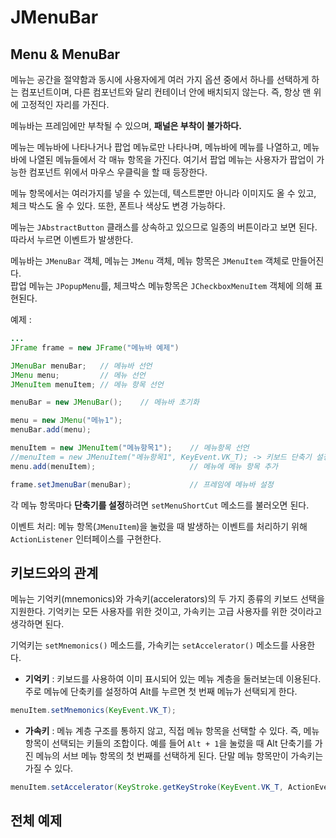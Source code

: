 # JMenuBar

## Menu & MenuBar

메뉴는 공간을 절약함과 동시에 사용자에게 여러 가지 옵션 중에서 하나를 선택하게 하는 컴포넌트이며, 다른 컴포넌트와 달리 컨테이너 안에 배치되지 않는다. 즉, 항상 맨 위에 고정적인 자리를 가진다.

메뉴바는 프레임에만 부착될 수 있으며, **패널은 부착이 불가하다.**

메뉴는 메뉴바에 나타나거나 팝업 메뉴로만 나타나며, 메뉴바에 메뉴를 나열하고, 메뉴바에 나열된 메뉴들에서 각 매뉴 항목을 가진다. 여기서 팝업 메뉴는 사용자가 팝업이 가능한 컴포넌트 위에서 마우스 우클릭을 할 때 등장한다.

메뉴 항목에서는 여러가지를 넣을 수 있는데, 텍스트뿐만 아니라 이미지도 올 수 있고, 체크 박스도 올 수 있다. 또한, 폰트나 색상도 변경 가능하다.

메뉴는 `JAbstractButton` 클래스를 상속하고 있으므로 일종의 버튼이라고 보면 된다. 따라서 누르면 이벤트가 발생한다.

메뉴바는 `JMenuBar` 객체, 메뉴는 `JMenu` 객체, 메뉴 항목은 `JMenuItem` 객체로 만들어진다.    
팝업 메뉴는 `JPopupMenu`를, 체크박스 메뉴항목은 `JCheckboxMenuItem` 객체에 의해 표현된다.

예제 :

```JAVA
...
JFrame frame = new JFrame("메뉴바 예제")

JMenuBar menuBar;   // 메뉴바 선언
JMenu menu;         // 메뉴 선언
JMenuItem menuItem; // 메뉴 항목 선언

menuBar = new JMenuBar();    // 메뉴바 초기화

menu = new JMenu("메뉴1");
menuBar.add(menu);

menuItem = new JMenuItem("메뉴항목1");    // 메뉴항목 선언
//menuItem = new JMenuItem("메뉴항목1", KeyEvent.VK_T); -> 키보드 단축기 설정 가능
menu.add(menuItem);                     // 메뉴에 메뉴 항목 추가

frame.setJmenuBar(menuBar);             // 프레임에 메뉴바 설정
```

각 메뉴 항목마다 **단축기를 설정**하려면 `setMenuShortCut` 메소드를 불러오면 된다.

이벤트 처리: 메뉴 항목(`JMenuItem`)을 눌렀을 때 발생하는 이벤트를 처리하기 위해 `ActionListener` 인터페이스를 구현한다.

## 키보드와의 관계

메뉴는 기억키(mnemonics)와 가속키(accelerators)의 두 가지 종류의 키보드 선택을 지원한다. 기억키는 모든 사용자를 위한 것이고, 가속키는 고급 사용자를 위한 것이라고 생각하면 된다.

기억키는 `setMnemonics()` 메소드를, 가속키는 `setAccelerator()` 메소드를 사용한다. 

  - **기억키** : 키보드를 사용하여 이미 표시되어 있는 메뉴 계층을 둘러보는데 이용된다. 주로 메뉴에 단축키를 설정하여 Alt를 누르면 첫 번째 메뉴가 선택되게 한다.

```java
menuItem.setMnemonics(KeyEvent.VK_T);
```

  - **가속키** : 메뉴 계층 구조를 통하지 않고, 직접 메뉴 항목을 선택할 수 있다. 즉, 메뉴 항목이 선택되는 키들의 조합이다. 예를 들어 `Alt + 1`을 눌렀을 때 Alt 단축기를 가진 메뉴의 서브 메뉴 항목의 첫 번째를 선택하게 된다. 단말 메뉴 항목만이 가속키는 가질 수 있다.

```java
menuItem.setAccelerator(KeyStroke.getKeyStroke(KeyEvent.VK_T, ActionEvent_ALT_MASK));
```

## 전체 예제

